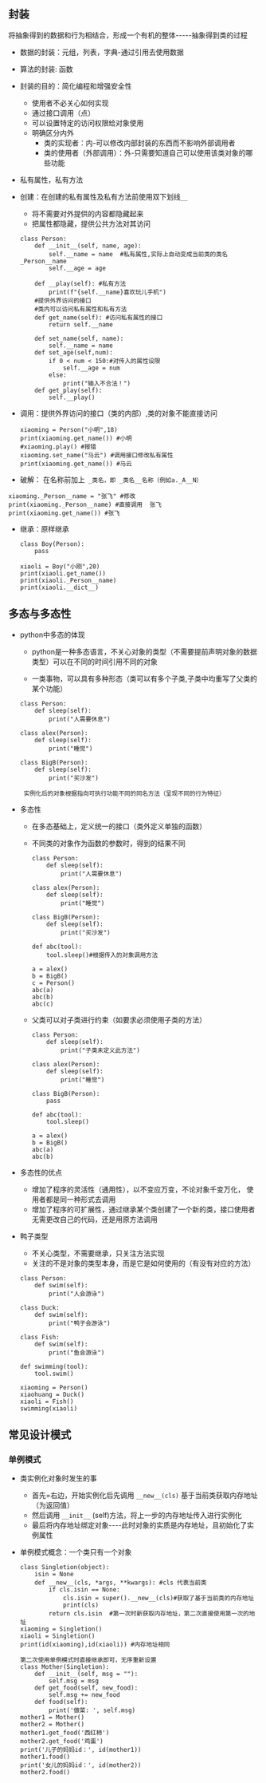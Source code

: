 ## 封装

将抽象得到的数据和行为相结合，形成一个有机的整体-----抽象得到类的过程

+ 数据的封装：元组，列表，字典-通过引用去使用数据

+ 算法的封装: 函数

+ 封装的目的：简化编程和增强安全性

  + 使用者不必关心如何实现
  + 通过接口调用（点）
  + 可以设置特定的访问权限给对象使用
  + 明确区分内外
    + 类的实现者：内-可以修改内部封装的东西而不影响外部调用者 
    + 类的使用者（外部调用）：外-只需要知道自己可以使用该类对象的哪些功能

+  私有属性，私有方法 

  + 创建：在创建的私有属性及私有方法前使用双下划线`__` 

    + 将不需要对外提供的内容都隐藏起来 
    +  把属性都隐藏，提供公共方法对其访问

    ```
    class Person:
        def __init__(self, name, age):
            self.__name = name  #私有属性,实际上自动变成当前类的类名_Person__name
            self.__age = age
    
        def __play(self): #私有方法
            print(f"{self.__name}喜欢玩儿手机")
        #提供外界访问的接口
        #类内可以访问私有属性和私有方法
        def get_name(self): #访问私有属性的接口
            return self.__name
    
        def set_name(self, name):
            self.__name = name
        def set_age(self,num):
            if 0 < num < 150:#对传入的属性设限
                self.__age = num
            else:
                print("输入不合法！")
        def get_play(self):
            self.__play()
    ```

  + 调用：提供外界访问的接口（类的内部）,类的对象不能直接访问

    ```
    xiaoming = Person("小明",18)
    print(xiaoming.get_name()) #小明
    #xiaoming.play() #报错
    xiaoming.set_name("马云") #调用接口修改私有属性
    print(xiaoming.get_name()) #马云
    ```

  + 破解： 在名称前加上` _类名，即 _类名__名称（例如a._A__N）`

  ```
  xiaoming._Person__name = "张飞" #修改
  print(xiaoming._Person__name) #直接调用  张飞
  print(xiaoming.get_name()) #张飞
  ```

  + 继承：原样继承

    ```
    class Boy(Person):
        pass
    
    xiaoli = Boy("小刚",20)
    print(xiaoli.get_name())
    print(xiaoli._Person__name)
    print(xiaoli.__dict__)
    ```

## 多态与多态性

+ python中多态的体现

  + python是一种多态语言，不关心对象的类型（不需要提前声明对象的数据类型）可以在不同的时间引用不同的对象

  + 一类事物，可以具有多种形态（类可以有多个子类,子类中均重写了父类的某个功能）

  ```
  class Person:
      def sleep(self):
          print("人需要休息")
  
  class alex(Person):
      def sleep(self):
          print("睡觉")
  
  class BigB(Person):
      def sleep(self):
          print("买沙发")
   
   实例化后的对象根据指向可执行功能不同的同名方法（呈现不同的行为特征）
  ```

+ 多态性

  + 在多态基础上，定义统一的接口（类外定义单独的函数） 

  + 不同类的对象作为函数的参数时，得到的结果不同

    ```
    class Person:
        def sleep(self):
            print("人需要休息")
    
    class alex(Person):
        def sleep(self):
            print("睡觉")
    
    class BigB(Person):
        def sleep(self):
            print("买沙发")
    
    def abc(tool):
        tool.sleep()#根据传入的对象调用方法
    
    a = alex()
    b = BigB()
    c = Person()
    abc(a)
    abc(b)
    abc(c)
    ```

  + 父类可以对子类进行约束（如要求必须使用子类的方法）

    ```
    class Person:
        def sleep(self):
            print("子类未定义此方法")
    
    class alex(Person):
        def sleep(self):
            print("睡觉")
    
    class BigB(Person):
        pass
    
    def abc(tool):
        tool.sleep()
    
    a = alex()
    b = BigB()
    abc(a)
    abc(b)
    ```

+ 多态性的优点

  + 增加了程序的灵活性（通用性），以不变应万变，不论对象千变万化， 使用者都是同一种形式去调用
  + 增加了程序的可扩展性，通过继承某个类创建了一个新的类，接口使用者无需更改自己的代码，还是用原方法调用

+ 鸭子类型

  + 不关心类型，不需要继承，只关注方法实现
  + 关注的不是对象的类型本身，而是它是如何使用的（有没有对应的方法）

  ```
  class Person:
      def swim(self):
          print("人会游泳")
  
  class Duck:
      def swim(self):
          print("鸭子会游泳")
  
  class Fish:
      def swim(self):
          print("鱼会游泳")
  
  def swimming(tool):
      tool.swim()
  
  xiaoming = Person()
  xiaohuang = Duck()
  xiaoli = Fish()
  swimming(xiaoli)
  ```

  

## 常见设计模式

### 单例模式

+ 类实例化对象时发生的事

  + 首先=右边，开始实例化后先调用 `__new__(cls)` 基于当前类获取内存地址（为返回值）
  + 然后调用 `__init__` (self)方法，将上一步的内存地址传入进行实例化
  + 最后将内存地址绑定对象----此时对象的实质是内存地址，且初始化了实例属性

+ 单例模式概念：一个类只有一个对象

  ```
  class Singletion(object):
      isin = None
      def __new__(cls, *args, **kwargs): #cls 代表当前类
          if cls.isin == None:
              cls.isin = super().__new__(cls)#获取了基于当前类的内存地址
              print(cls)
          return cls.isin  #第一次时新获取内存地址，第二次直接使用第一次的地址
  xiaoming = Singletion()
  xiaoli = Singletion()
  print(id(xiaoming),id(xiaoli)) #内存地址相同
  ```

  ```
  第二次使用单例模式时直接继承即可，无序重新设置
  class Mother(Singletion):
      def __init__(self, msg = ""):
          self.msg = msg
      def get_food(self, new_food):
          self.msg += new_food
      def food(self):
          print('做菜: ', self.msg)
  mother1 = Mother()
  mother2 = Mother()
  mother1.get_food('西红柿')
  mother2.get_food('鸡蛋')
  print('儿子的妈妈id：', id(mother1))
  mother1.food()
  print('女儿的妈妈id：', id(mother2))
  mother2.food()
  ```

  